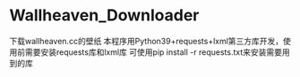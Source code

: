 # Wallheaven_Downloader
下载wallheaven.cc的壁纸
本程序用Python39+requests+lxml第三方库开发，使用前需要安装requests库和lxml库
可使用pip install -r requests.txt来安装需要用到的库
